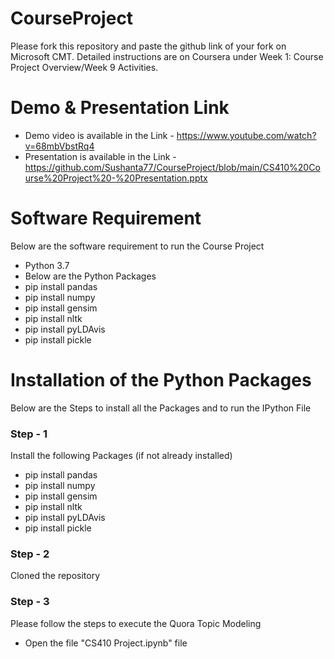 # CourseProject

Please fork this repository and paste the github link of your fork on Microsoft CMT. Detailed instructions are on Coursera under Week 1: Course Project Overview/Week 9 Activities.

# Demo & Presentation Link
- Demo video is available in the Link - https://www.youtube.com/watch?v=68mbVbstRq4
- Presentation is available in the Link - https://github.com/Sushanta77/CourseProject/blob/main/CS410%20Course%20Project%20-%20Presentation.pptx

# Software Requirement

Below are the software requirement to run the Course Project

- Python 3.7
- Below are the Python Packages
- pip install pandas
- pip install numpy
- pip install gensim
- pip install nltk
- pip install pyLDAvis
- pip install pickle
   

# Installation of the Python Packages
Below are the Steps to install all the Packages and to run the IPython File

### Step - 1
Install the following Packages (if not already installed)
- pip install pandas
- pip install numpy
- pip install gensim
- pip install nltk
- pip install pyLDAvis
- pip install pickle


### Step - 2
Cloned the repository


### Step - 3
Please follow the steps to execute the Quora Topic Modeling
- Open the file "CS410 Project.ipynb" file

